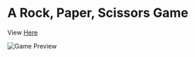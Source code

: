 # A Rock, Paper, Scissors Game


<p>View <a target="_blank" href="https://imthatalex-rock-paper-scissors.netlify.app/">Here</a></p>




![Game Preview](https://i.imgur.com/oy9J0Dl.png)






